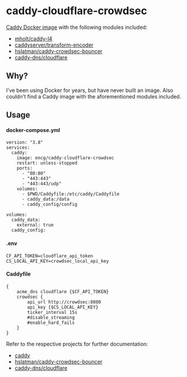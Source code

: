 # caddy-cloudflare-crowdsec

[Caddy Docker image](https://hub.docker.com/_/caddy) with the following modules included:
* [mholt/caddy-l4](github.com/mholt/caddy-l4)
* [caddyserver/transform-encoder](github.com/caddyserver/transform-encoder)
* [hslatman/caddy-crowdsec-bouncer](github.com/hslatman/caddy-crowdsec-bouncer)
* [caddy-dns/cloudflare](github.com/caddy-dns/cloudflare)

## Why?
I've been using Docker for years, but have never built an image. Also couldn't find a Caddy image with the aforementioned modules included.

## Usage
#### docker-compose.yml
```
version: "3.8"
services:
  caddy:
    image: encg/caddy-cloudflare-crowdsec
    restart: unless-stopped
    ports:
      - "80:80"
      - "443:443"
      - "443:443/udp"
    volumes:
      - $PWD/Caddyfile:/etc/caddy/Caddyfile
      - caddy_data:/data
      - caddy_config/config

volumes:
  caddy_data:
    external: true
  caddy_config:
```

#### .env
```
CF_API_TOKEN=cloudflare_api_token
CS_LOCAL_API_KEY=crowdsec_local_api_key
```

#### Caddyfile
```
{
	acme_dns cloudflare {$CF_API_TOKEN}
	crowdsec {
		api_url http://crowdsec:8080
		api_key {$CS_LOCAL_API_KEY}
		ticker_interval 15s
		#disable_streaming
		#enable_hard_fails
	}
}
```

Refer to the respective projects for further documentation:
* [caddy](https://hub.docker.com/_/caddy)
* [hslatman/caddy-crowdsec-bouncer](https://github.com/hslatman/caddy-crowdsec-bouncer/#usage)
* [caddy-dns/cloudflare](https://github.com/caddy-dns/cloudflare)